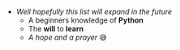 * _Well hopefully this list will expand in the future_
  - A beginners knowledge of **Python**
  - The **will** to **learn**
  - *A hope and a prayer* 😅
  
